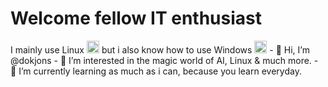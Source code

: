<h1>Welcome fellow IT enthusiast</h1>
I mainly use Linux <img height="20" src="https://www.freepnglogos.com/uploads/linux-png/file-icons-flat-linux-svg-wikimedia-commons-6.png"> but i also know how to use Windows <img height="20" src="https://www.freeiconspng.com/thumbs/windows-icon-png/cute-ball-windows-icon-png-16.png">
- 👋 Hi, I’m @dokjons
- 👀 I’m interested in the magic world of AI, Linux & much more.
- 🌱 I’m currently learning as much as i can, because you learn everyday.

<!---
dokjons/dokjons is a ✨ special ✨ repository because its `README.md` (this file) appears on your GitHub profile.
You can click the Preview link to take a look at your changes.
--->
